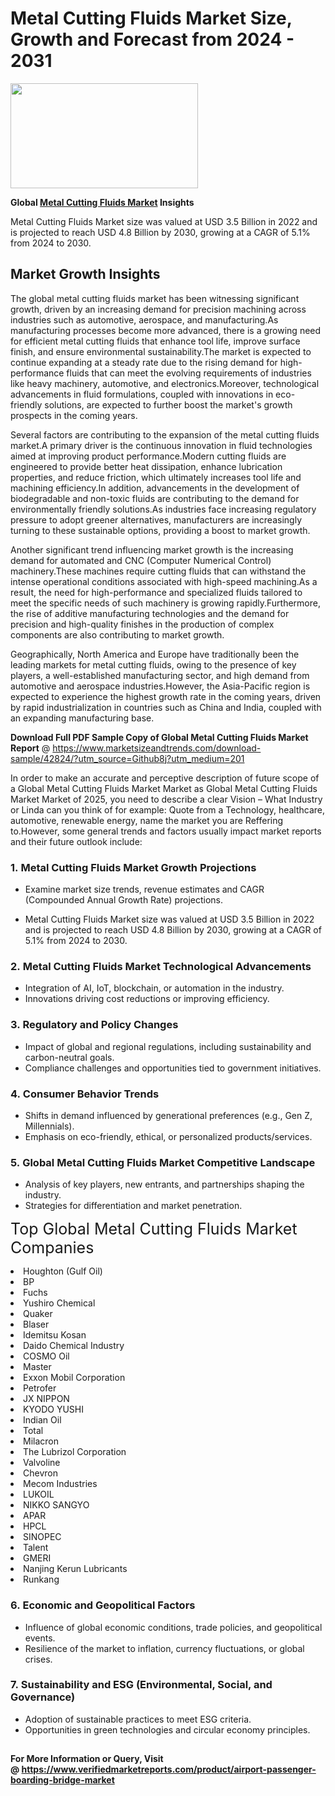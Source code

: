<H1>Metal Cutting Fluids Market Size, Growth and Forecast from 2024 - 2031</H1><img class="aligncenter size-medium wp-image-584254" src="https://thirdeyenews.in/wp-content/uploads/2024/09/Global-Market-Research-300x168.jpeg" alt="" width="300" height="168" /><p><strong>Global&nbsp;<a href="https://www.marketsizeandtrends.com/download-sample/42824/?utm_source=Github8j?utm_medium=201">Metal Cutting Fluids Market</a> Insights</strong></p><p>Metal Cutting Fluids Market size was valued at USD 3.5 Billion in 2022 and is projected to reach USD 4.8 Billion by 2030, growing at a CAGR of 5.1% from 2024 to 2030.</p><p><h2>Market Growth Insights</h2> <p>The global metal cutting fluids market has been witnessing significant growth, driven by an increasing demand for precision machining across industries such as automotive, aerospace, and manufacturing.As manufacturing processes become more advanced, there is a growing need for efficient metal cutting fluids that enhance tool life, improve surface finish, and ensure environmental sustainability.The market is expected to continue expanding at a steady rate due to the rising demand for high-performance fluids that can meet the evolving requirements of industries like heavy machinery, automotive, and electronics.Moreover, technological advancements in fluid formulations, coupled with innovations in eco-friendly solutions, are expected to further boost the market's growth prospects in the coming years.</p> <p>Several factors are contributing to the expansion of the metal cutting fluids market.A primary driver is the continuous innovation in fluid technologies aimed at improving product performance.Modern cutting fluids are engineered to provide better heat dissipation, enhance lubrication properties, and reduce friction, which ultimately increases tool life and machining efficiency.In addition, advancements in the development of biodegradable and non-toxic fluids are contributing to the demand for environmentally friendly solutions.As industries face increasing regulatory pressure to adopt greener alternatives, manufacturers are increasingly turning to these sustainable options, providing a boost to market growth.</p> <p>Another significant trend influencing market growth is the increasing demand for automated and CNC (Computer Numerical Control) machinery.These machines require cutting fluids that can withstand the intense operational conditions associated with high-speed machining.As a result, the need for high-performance and specialized fluids tailored to meet the specific needs of such machinery is growing rapidly.Furthermore, the rise of additive manufacturing technologies and the demand for precision and high-quality finishes in the production of complex components are also contributing to market growth.</p> <p>Geographically, North America and Europe have traditionally been the leading markets for metal cutting fluids, owing to the presence of key players, a well-established manufacturing sector, and high demand from automotive and aerospace industries.However, the Asia-Pacific region is expected to experience the highest growth rate in the coming years, driven by rapid industrialization in countries such as China and India, coupled with an expanding manufacturing base.</p> <p><span class=""><strong>Download Full PDF Sample Copy of Global Metal Cutting Fluids Market Report</strong> @ <a href="https://www.marketsizeandtrends.com/download-sample/42824/?utm_source=Github8j?utm_medium=201" target="_blank">https://www.marketsizeandtrends.com/download-sample/42824/?utm_source=Github8j?utm_medium=201</a></span></p><p>In order to make an accurate and perceptive description of future scope of a Global&nbsp;Metal Cutting Fluids Market Market as Global&nbsp;Metal Cutting Fluids Market Market of 2025, you need to describe a clear Vision &ndash; What Industry or Linda can you think of for example: Quote from a Technology, healthcare, automotive, renewable energy, name the market you are Reffering to.However, some general trends and factors usually impact market reports and their future outlook include:</p><h3>1.&nbsp;<strong>Metal Cutting Fluids Market Growth Projections</strong></h3><ul><li>Examine market size trends, revenue estimates and CAGR (Compounded Annual Growth Rate) projections.</li><li><p>Metal Cutting Fluids Market size was valued at USD 3.5 Billion in 2022 and is projected to reach USD 4.8 Billion by 2030, growing at a CAGR of 5.1% from 2024 to 2030.</p></li></ul><h3>2.&nbsp;<strong>Metal Cutting Fluids Market Technological Advancements</strong></h3><ul><li>Integration of AI, IoT, blockchain, or automation in the industry.</li><li>Innovations driving cost reductions or improving efficiency.</li></ul><h3>3.&nbsp;<strong>Regulatory and Policy Changes</strong></h3><ul><li>Impact of global and regional regulations, including sustainability and carbon-neutral goals.</li><li>Compliance challenges and opportunities tied to government initiatives.</li></ul><h3>4.&nbsp;<strong>Consumer Behavior Trends</strong></h3><ul><li>Shifts in demand influenced by generational preferences (e.g., Gen Z, Millennials).</li><li>Emphasis on eco-friendly, ethical, or personalized products/services.</li></ul><h3>5.&nbsp;<strong>Global Metal Cutting Fluids Market Competitive Landscape</strong></h3><ul><li>Analysis of key players, new entrants, and partnerships shaping the industry.</li><li>Strategies for differentiation and market penetration.</li></ul><p data-pm-slice="1 1 []"><span style="color: inherit; font-family: inherit; font-size: 25px;">Top Global Metal Cutting Fluids Market Companies</span></p><div class="" data-test-id=""><p><li>Houghton (Gulf Oil)</li><li> BP</li><li> Fuchs</li><li> Yushiro Chemical</li><li> Quaker</li><li> Blaser</li><li> Idemitsu Kosan</li><li> Daido Chemical Industry</li><li> COSMO Oil</li><li> Master</li><li> Exxon Mobil Corporation</li><li> Petrofer</li><li> JX NIPPON</li><li> KYODO YUSHI</li><li> Indian Oil</li><li> Total</li><li> Milacron</li><li> The Lubrizol Corporation</li><li> Valvoline</li><li> Chevron</li><li> Mecom Industries</li><li> LUKOIL</li><li> NIKKO SANGYO</li><li> APAR</li><li> HPCL</li><li> SINOPEC</li><li> Talent</li><li> GMERI</li><li> Nanjing Kerun Lubricants</li><li> Runkang</li></p></div><h3>6.&nbsp;<strong>Economic and Geopolitical Factors</strong></h3><ul><li>Influence of global economic conditions, trade policies, and geopolitical events.</li><li>Resilience of the market to inflation, currency fluctuations, or global crises.</li></ul><h3>7.&nbsp;<strong>Sustainability and ESG (Environmental, Social, and Governance)</strong></h3><ul><li>Adoption of sustainable practices to meet ESG criteria.</li><li>Opportunities in green technologies and circular economy principles.</li></ul><h2><strong style="font-size: 14px;">For More Information or Query, Visit @&nbsp;</strong><a style="background-color: #ffffff; font-size: 14px;" href="https://www.marketsizeandtrends.com/report/metal-cutting-fluids-market/" target="_blank">https://www.verifiedmarketreports.com/product/airport-passenger-boarding-bridge-market</a></h2>